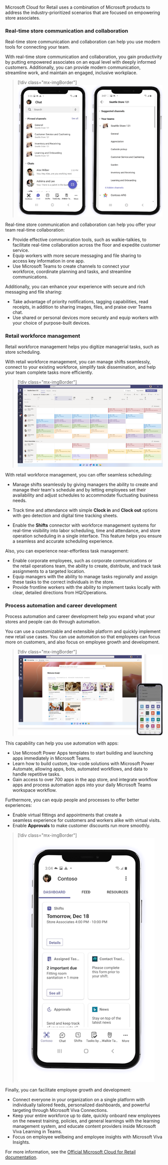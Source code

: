 Microsoft Cloud for Retail uses a combination of Microsoft products to address the industry-prioritized scenarios that are focused on empowering store associates. 

### Real-time store communication and collaboration

Real-time store communication and collaboration can help you use modern tools for connecting your team.

With real-time store communication and collaboration, you gain productivity by putting empowered associates on an equal level with deeply informed customers. Additionally, you can provide modern communication, streamline work, and maintain an engaged, inclusive workplace.

> [!div class="mx-imgBorder"]
> ![Mobile screenshots showing chats, channels, and teams.](../media/real-time.png)

Real-time store communication and collaboration can help you offer your team real-time collaboration:

- Provide effective communication tools, such as walkie-talkies, to facilitate real-time collaboration across the floor and expedite customer service.
- Equip workers with more secure messaging and file sharing to access key information in one app.
- Use Microsoft Teams to create channels to connect your workforce, coordinate planning and tasks, and streamline communications.

Additionally, you can enhance your experience with secure and rich messaging and file sharing:

- Take advantage of priority notifications, tagging capabilities, read receipts, in addition to sharing images, files, and praise over Teams chat.
- Use shared or personal devices more securely and equip workers with your choice of purpose-built devices.

### Retail workforce management

Retail workforce management helps you digitize managerial tasks, such as store scheduling.

With retail workforce management, you can manage shifts seamlessly, connect to your existing workforce, simplify task dissemination, and help your team complete tasks more efficiently.

> [!div class="mx-imgBorder"]
> [![Screenshot of a Teams calendar, showing scheduling and task management.](../media/retail-workforce.png)](../media/retail-workforce.png#lightbox)

With retail workforce management, you can offer seamless scheduling:

- Manage shifts seamlessly by giving managers the ability to create and manage their team's schedule and by letting employees set their availability and adjust schedules to accommodate fluctuating business needs.

- Track time and attendance with simple **Clock in** and **Clock out** options with geo detection and digital time tracking sheets.
- Enable the **Shifts** connector with workforce management systems for real-time visibility into labor scheduling, time and attendance, and store operation scheduling in a single interface. This feature helps you ensure a seamless and accurate scheduling experience.

Also, you can experience near-effortless task management:

- Enable corporate employees, such as corporate communications or the retail operations team, the ability to create, distribute, and track task assignments to a targeted location.
- Equip managers with the ability to manage tasks regionally and assign these tasks to the correct individuals in the store.
- Provide frontline workers with the ability to implement tasks locally with clear, detailed directions from HQ/Operations.

### Process automation and career development

Process automation and career development help you expand what your stores and people can do through automation.

You can use a customizable and extensible platform and quickly implement new retail use cases. You can use automation so that employees can focus more on customers, and also focus on employee growth and development.

> [!div class="mx-imgBorder"]
> [![Screenshot of Teams, showing My Learning and a mobile screenshot showing reorder options.](../media/process.png)](../media/process.png#lightbox)

This capability can help you use automation with apps:

- Use Microsoft Power Apps templates to start building and launching apps immediately in Microsoft Teams.
- Learn how to build custom, low-code solutions with Microsoft Power Automate, allowing apps, bots, automated workflows, and data to handle repetitive tasks.
- Gain access to over 700 apps in the app store, and integrate workflow apps and process automation apps into your daily Microsoft Teams workspace workflow.

Furthermore, you can equip people and processes to offer better experiences:

- Enable virtual fittings and appointments that create a seamless experience for customers and workers alike with virtual visits.
- Enable **Approvals** to make customer discounts run more smoothly.

> [!div class="mx-imgBorder"]
> ![Mobile screenshot showing the Contoso dashboard with the Shifts, Assigned Tasks, Contact Tracing, Approvals, and News tiles.](../media/process-2.png)

Finally, you can facilitate employee growth and development:

- Connect everyone in your organization on a single platform with individually tailored feeds, personalized dashboards, and powerful targeting through Microsoft Viva Connections.
- Keep your entire workforce up to date, quickly onboard new employees on the newest training, policies, and general learnings with the learning management system, and educate content providers inside Microsoft Viva Learning in Teams.
- Focus on employee wellbeing and employee insights with Microsoft Viva Insights.

For more information, see the [Official Microsoft Cloud for Retail documentation](/industry/retail/overview).